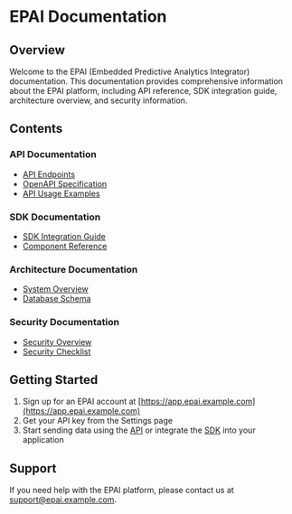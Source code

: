 # EPAI Documentation

## Overview

Welcome to the EPAI (Embedded Predictive Analytics Integrator) documentation. This documentation provides comprehensive information about the EPAI platform, including API reference, SDK integration guide, architecture overview, and security information.

## Contents

### API Documentation

- [API Endpoints](api/endpoints.md)
- [OpenAPI Specification](api/openapi.json)
- [API Usage Examples](api/examples.md)

### SDK Documentation

- [SDK Integration Guide](sdk/integration-guide.md)
- [Component Reference](sdk/component-reference.md)

### Architecture Documentation

- [System Overview](architecture/system-overview.md)
- [Database Schema](architecture/database-schema.md)

### Security Documentation

- [Security Overview](security/overview.md)
- [Security Checklist](security/checklist.md)

## Getting Started

1. Sign up for an EPAI account at [https://app.epai.example.com](https://app.epai.example.com)
2. Get your API key from the Settings page
3. Start sending data using the [API](api/endpoints.md) or integrate the [SDK](sdk/integration-guide.md) into your application

## Support

If you need help with the EPAI platform, please contact us at support@epai.example.com.
